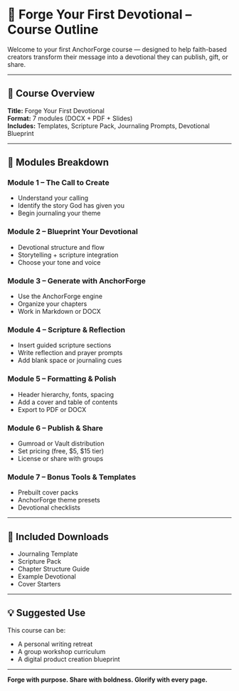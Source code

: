 # 📘 Forge Your First Devotional – Course Outline

Welcome to your first AnchorForge course — designed to help faith-based creators transform their message into a devotional they can publish, gift, or share.

---

## 🔹 Course Overview

**Title:** Forge Your First Devotional  
**Format:** 7 modules (DOCX + PDF + Slides)  
**Includes:** Templates, Scripture Pack, Journaling Prompts, Devotional Blueprint

---

## 🧭 Modules Breakdown

### Module 1 – The Call to Create
- Understand your calling
- Identify the story God has given you
- Begin journaling your theme

### Module 2 – Blueprint Your Devotional
- Devotional structure and flow
- Storytelling + scripture integration
- Choose your tone and voice

### Module 3 – Generate with AnchorForge
- Use the AnchorForge engine
- Organize your chapters
- Work in Markdown or DOCX

### Module 4 – Scripture & Reflection
- Insert guided scripture sections
- Write reflection and prayer prompts
- Add blank space or journaling cues

### Module 5 – Formatting & Polish
- Header hierarchy, fonts, spacing
- Add a cover and table of contents
- Export to PDF or DOCX

### Module 6 – Publish & Share
- Gumroad or Vault distribution
- Set pricing (free, $5, $15 tier)
- License or share with groups

### Module 7 – Bonus Tools & Templates
- Prebuilt cover packs
- AnchorForge theme presets
- Devotional checklists

---

## 🔖 Included Downloads

- Journaling Template  
- Scripture Pack  
- Chapter Structure Guide  
- Example Devotional  
- Cover Starters

---

## 💡 Suggested Use

This course can be:
- A personal writing retreat
- A group workshop curriculum
- A digital product creation blueprint

---

**Forge with purpose. Share with boldness. Glorify with every page.**
